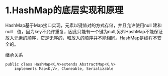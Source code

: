 # 1.HashMap的底层实现和原理

HashMap基于Map接口实现，元素以键值对的方式存储，并且允许使用null 建和null　值，因为key不允许重复，因此只能有一个键为null,另外HashMap不能保证放入元素的顺序，它是无序的，和放入的顺序并不能相同。HashMap是线程不安全的。

继承关系

```
public class HashMap<K,V>extends AbstractMap<K,V>
    implements Map<K,V>, Cloneable, Serializable
 
```



